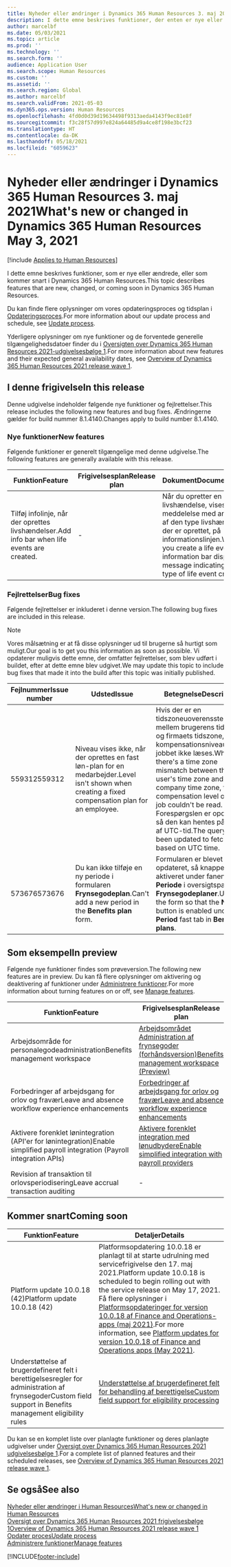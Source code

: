 ```yaml
---
title: Nyheder eller ændringer i Dynamics 365 Human Resources 3. maj 2021
description: I dette emne beskrives funktioner, der enten er nye eller ændrede i Microsoft Dynamics 365 Human Resources for 3. maj 2021.
author: marcelbf
ms.date: 05/03/2021
ms.topic: article
ms.prod: ''
ms.technology: ''
ms.search.form: ''
audience: Application User
ms.search.scope: Human Resources
ms.custom: ''
ms.assetid: ''
ms.search.region: Global
ms.author: marcelbf
ms.search.validFrom: 2021-05-03
ms.dyn365.ops.version: Human Resources
ms.openlocfilehash: 4fd0d0d39d19634498f9313aeda4143f9ec81e8f
ms.sourcegitcommit: f3c28f57d997e824a64485d9a4ce8f198e3bcf23
ms.translationtype: HT
ms.contentlocale: da-DK
ms.lasthandoff: 05/18/2021
ms.locfileid: "6059623"
---
```

# <a name="whats-new-or-changed-in-dynamics-365-human-resources-may-3-2021"></a><span data-ttu-id="b2c1b-103">Nyheder eller ændringer i Dynamics 365 Human Resources 3. maj 2021</span><span class="sxs-lookup"><span data-stu-id="b2c1b-103">What's new or changed in Dynamics 365 Human Resources May 3, 2021</span></span>

[!include [Applies to Human Resources](../includes/applies-to-hr.md)]

<span data-ttu-id="b2c1b-104">I dette emne beskrives funktioner, som er nye eller ændrede, eller som kommer snart i Dynamics 365 Human Resources.</span><span class="sxs-lookup"><span data-stu-id="b2c1b-104">This topic describes features that are new, changed, or coming soon in Dynamics 365 Human Resources.</span></span>

<span data-ttu-id="b2c1b-105">Du kan finde flere oplysninger om vores opdateringsproces og tidsplan i [Opdateringsproces](hr-admin-setup-update-process.md).</span><span class="sxs-lookup"><span data-stu-id="b2c1b-105">For more information about our update process and schedule, see [Update process](hr-admin-setup-update-process.md).</span></span>

<span data-ttu-id="b2c1b-106">Yderligere oplysninger om nye funktioner og de forventede generelle tilgængelighedsdatoer finder du i [Oversigten over Dynamics 365 Human Resources 2021-udgivelsesbølge 1](/dynamics365-release-plan/2021wave1/human-resources/dynamics365-human-resources/).</span><span class="sxs-lookup"><span data-stu-id="b2c1b-106">For more information about new features and their expected general availability dates, see [Overview of Dynamics 365 Human Resources 2021 release wave 1](/dynamics365-release-plan/2021wave1/human-resources/dynamics365-human-resources/).</span></span>

## <a name="in-this-release"></a><span data-ttu-id="b2c1b-107">I denne frigivelse</span><span class="sxs-lookup"><span data-stu-id="b2c1b-107">In this release</span></span>

<span data-ttu-id="b2c1b-108">Denne udgivelse indeholder følgende nye funktioner og fejlrettelser.</span><span class="sxs-lookup"><span data-stu-id="b2c1b-108">This release includes the following new features and bug fixes.</span></span> <span data-ttu-id="b2c1b-109">Ændringerne gælder for build nummer 8.1.4140.</span><span class="sxs-lookup"><span data-stu-id="b2c1b-109">Changes apply to build number 8.1.4140.</span></span>

### <a name="new-features"></a><span data-ttu-id="b2c1b-110">Nye funktioner</span><span class="sxs-lookup"><span data-stu-id="b2c1b-110">New features</span></span>

<span data-ttu-id="b2c1b-111">Følgende funktioner er generelt tilgængelige med denne udgivelse.</span><span class="sxs-lookup"><span data-stu-id="b2c1b-111">The following features are generally available with this release.</span></span>

| <span data-ttu-id="b2c1b-112">Funktion</span><span class="sxs-lookup"><span data-stu-id="b2c1b-112">Feature</span></span> | <span data-ttu-id="b2c1b-113">Frigivelsesplan</span><span class="sxs-lookup"><span data-stu-id="b2c1b-113">Release plan</span></span> | <span data-ttu-id="b2c1b-114">Dokument</span><span class="sxs-lookup"><span data-stu-id="b2c1b-114">Documentation</span></span> |
| --- | --- | --- |
| <span data-ttu-id="b2c1b-115">Tilføj infolinje, når der oprettes livshændelser.</span><span class="sxs-lookup"><span data-stu-id="b2c1b-115">Add info bar when life events are created.</span></span> | - | <span data-ttu-id="b2c1b-116">Når du opretter en livshændelse, vises der en meddelelse med angivelse af den type livshændelse, der er oprettet, på informationslinjen.</span><span class="sxs-lookup"><span data-stu-id="b2c1b-116">When you create a life event, the information bar displays a message indicating the type of life event created.</span></span>

### <a name="bug-fixes"></a><span data-ttu-id="b2c1b-117">Fejlrettelser</span><span class="sxs-lookup"><span data-stu-id="b2c1b-117">Bug fixes</span></span>

<span data-ttu-id="b2c1b-118">Følgende fejlrettelser er inkluderet i denne version.</span><span class="sxs-lookup"><span data-stu-id="b2c1b-118">The following bug fixes are included in this release.</span></span>

> [!NOTE]
> <span data-ttu-id="b2c1b-119">Vores målsætning er at få disse oplysninger ud til brugerne så hurtigt som muligt.</span><span class="sxs-lookup"><span data-stu-id="b2c1b-119">Our goal is to get you this information as soon as possible.</span></span> <span data-ttu-id="b2c1b-120">Vi opdaterer muligvis dette emne, der omfatter fejlrettelser, som blev udført i buildet, efter at dette emne blev udgivet.</span><span class="sxs-lookup"><span data-stu-id="b2c1b-120">We may update this topic to include bug fixes that made it into the build after this topic was initially published.</span></span>

| <span data-ttu-id="b2c1b-121">Fejlnummer</span><span class="sxs-lookup"><span data-stu-id="b2c1b-121">Issue number</span></span> | <span data-ttu-id="b2c1b-122">Udsted</span><span class="sxs-lookup"><span data-stu-id="b2c1b-122">Issue</span></span> |  <span data-ttu-id="b2c1b-123">Betegnelse</span><span class="sxs-lookup"><span data-stu-id="b2c1b-123">Description</span></span> |
| --- | --- | --- |
| <span data-ttu-id="b2c1b-124">559312</span><span class="sxs-lookup"><span data-stu-id="b2c1b-124">559312</span></span> |  <span data-ttu-id="b2c1b-125">Niveau vises ikke, når der oprettes en fast løn-plan for en medarbejder.</span><span class="sxs-lookup"><span data-stu-id="b2c1b-125">Level isn't shown when creating a fixed compensation plan for an employee.</span></span> |  <span data-ttu-id="b2c1b-126">Hvis der er en tidszoneuoverensstemmelse mellem brugerens tidszone og firmaets tidszone, kan kompensationsniveauet for jobbet ikke læses.</span><span class="sxs-lookup"><span data-stu-id="b2c1b-126">When there's a time zone mismatch between the user's time zone and the company time zone, the compensation level on the job couldn't be read.</span></span> <span data-ttu-id="b2c1b-127">Forespørgslen er opdateret, så den kan hentes på basis af UTC-tid.</span><span class="sxs-lookup"><span data-stu-id="b2c1b-127">The query has been updated to fetch based on UTC time.</span></span> |
| <span data-ttu-id="b2c1b-128">573676</span><span class="sxs-lookup"><span data-stu-id="b2c1b-128">573676</span></span>  | <span data-ttu-id="b2c1b-129">Du kan ikke tilføje en ny periode i formularen **Frynsegodeplan**.</span><span class="sxs-lookup"><span data-stu-id="b2c1b-129">Can't add a new period in the **Benefits plan** form.</span></span> | <span data-ttu-id="b2c1b-130">Formularen er blevet opdateret, så knappen **Ny** er aktiveret under fanen **Periode** i oversigtspanelet **Frynsegodeplaner**.</span><span class="sxs-lookup"><span data-stu-id="b2c1b-130">Updated the form so that the **New** button is enabled under the **Period** fast tab in **Benefit plans**.</span></span> |

## <a name="in-preview"></a><span data-ttu-id="b2c1b-131">Som eksempel</span><span class="sxs-lookup"><span data-stu-id="b2c1b-131">In preview</span></span>

<span data-ttu-id="b2c1b-132">Følgende nye funktioner findes som prøveversion.</span><span class="sxs-lookup"><span data-stu-id="b2c1b-132">The following new features are in preview.</span></span> <span data-ttu-id="b2c1b-133">Du kan få flere oplysninger om aktivering og deaktivering af funktioner under [Administrere funktioner](hr-admin-manage-features.md).</span><span class="sxs-lookup"><span data-stu-id="b2c1b-133">For more information about turning features on or off, see [Manage features](hr-admin-manage-features.md).</span></span>

| <span data-ttu-id="b2c1b-134">Funktion</span><span class="sxs-lookup"><span data-stu-id="b2c1b-134">Feature</span></span> | <span data-ttu-id="b2c1b-135">Frigivelsesplan</span><span class="sxs-lookup"><span data-stu-id="b2c1b-135">Release plan</span></span> | <span data-ttu-id="b2c1b-136">Dokument</span><span class="sxs-lookup"><span data-stu-id="b2c1b-136">Documentation</span></span> |
| --- | --- | --- |
| <span data-ttu-id="b2c1b-137">Arbejdsområde for personalegodeadministration</span><span class="sxs-lookup"><span data-stu-id="b2c1b-137">Benefits management workspace</span></span> | [<span data-ttu-id="b2c1b-138">Arbejdsområdet Administration af frynsegoder (forhåndsversion)</span><span class="sxs-lookup"><span data-stu-id="b2c1b-138">Benefits management workspace (Preview)</span></span>](/dynamics365-release-plan/2020wave2/human-resources/dynamics365-human-resources/benefits-management-workspace) | [<span data-ttu-id="b2c1b-139">Arbejdsområde for frynsegodeadministration</span><span class="sxs-lookup"><span data-stu-id="b2c1b-139">Benefits management workspace</span></span>](hr-benefits-management-workspace.md) |
| <span data-ttu-id="b2c1b-140">Forbedringer af arbejdsgang for orlov og fravær</span><span class="sxs-lookup"><span data-stu-id="b2c1b-140">Leave and absence workflow experience enhancements</span></span> | [<span data-ttu-id="b2c1b-141">Forbedringer af arbejdsgang for orlov og fravær</span><span class="sxs-lookup"><span data-stu-id="b2c1b-141">Leave and absence workflow experience enhancements</span></span>](https://go.microsoft.com/fwlink/?linkid=2147528) | [<span data-ttu-id="b2c1b-142">Anmod om fravær</span><span class="sxs-lookup"><span data-stu-id="b2c1b-142">Request time off</span></span>](hr-employee-self-service-request-time-off.md)|
| <span data-ttu-id="b2c1b-143">Aktivere forenklet lønintegration (API'er for lønintegration)</span><span class="sxs-lookup"><span data-stu-id="b2c1b-143">Enable simplified payroll integration (Payroll integration APIs)</span></span> | [<span data-ttu-id="b2c1b-144">Aktivere forenklet integration med lønudbydere</span><span class="sxs-lookup"><span data-stu-id="b2c1b-144">Enable simplified integration with payroll providers</span></span>](/dynamics365-release-plan/2021wave1/human-resources/dynamics365-human-resources/enable-simplified-integration-payroll-providers) | [<span data-ttu-id="b2c1b-145">Lønintegration API</span><span class="sxs-lookup"><span data-stu-id="b2c1b-145">Payroll integration API</span></span>](hr-admin-integration-payroll-api-introduction.md)|
| <span data-ttu-id="b2c1b-146">Revision af transaktion til orlovsperiodisering</span><span class="sxs-lookup"><span data-stu-id="b2c1b-146">Leave accrual transaction auditing</span></span> | - | [<span data-ttu-id="b2c1b-147">Revision af transaktion til orlovsperiodisering</span><span class="sxs-lookup"><span data-stu-id="b2c1b-147">Leave accrual transaction auditing</span></span>](hr-leave-and-absence-accrue.md#preview-leave-accrual-transaction-auditing)|

## <a name="coming-soon"></a><span data-ttu-id="b2c1b-148">Kommer snart</span><span class="sxs-lookup"><span data-stu-id="b2c1b-148">Coming soon</span></span>

| <span data-ttu-id="b2c1b-149">Funktion</span><span class="sxs-lookup"><span data-stu-id="b2c1b-149">Feature</span></span> | <span data-ttu-id="b2c1b-150">Detaljer</span><span class="sxs-lookup"><span data-stu-id="b2c1b-150">Details</span></span> |
| --- | --- |
| <span data-ttu-id="b2c1b-151">Platform update 10.0.18 (42)</span><span class="sxs-lookup"><span data-stu-id="b2c1b-151">Platform update 10.0.18 (42)</span></span> | <span data-ttu-id="b2c1b-152">Platformsopdatering 10.0.18 er planlagt til at starte udrulning med servicefrigivelse den 17. maj 2021.</span><span class="sxs-lookup"><span data-stu-id="b2c1b-152">Platform update 10.0.18 is scheduled to begin rolling out with the service release on May 17, 2021.</span></span> <span data-ttu-id="b2c1b-153">Få flere oplysninger i [Platformsopdateringer for version 10.0.18 af Finance and Operations-apps (maj 2021)](/dynamics365/fin-ops-core/dev-itpro/get-started/whats-new-platform-updates-10-0-18).</span><span class="sxs-lookup"><span data-stu-id="b2c1b-153">For more information, see [Platform updates for version 10.0.18 of Finance and Operations apps (May 2021)](/dynamics365/fin-ops-core/dev-itpro/get-started/whats-new-platform-updates-10-0-18).</span></span> |
| <span data-ttu-id="b2c1b-154">Understøttelse af brugerdefineret felt i berettigelsesregler for administration af frynsegoder</span><span class="sxs-lookup"><span data-stu-id="b2c1b-154">Custom field support in Benefits management eligibility rules</span></span>  | [<span data-ttu-id="b2c1b-155">Understøttelse af brugerdefineret felt for behandling af berettigelse</span><span class="sxs-lookup"><span data-stu-id="b2c1b-155">Custom field support for eligibility processing</span></span>](/dynamics365-release-plan/2021wave1/human-resources/dynamics365-human-resources/custom-field-support-eligibility-processing) |

<span data-ttu-id="b2c1b-156">Du kan se en komplet liste over planlagte funktioner og deres planlagte udgivelser under [Oversigt over Dynamics 365 Human Resources 2021 udgivelsesbølge 1](/dynamics365-release-plan/2021wave1/human-resources/dynamics365-human-resources/).</span><span class="sxs-lookup"><span data-stu-id="b2c1b-156">For a complete list of planned features and their scheduled releases, see [Overview of Dynamics 365 Human Resources 2021 release wave 1](/dynamics365-release-plan/2021wave1/human-resources/dynamics365-human-resources/).</span></span>

## <a name="see-also"></a><span data-ttu-id="b2c1b-157">Se også</span><span class="sxs-lookup"><span data-stu-id="b2c1b-157">See also</span></span>

[<span data-ttu-id="b2c1b-158">Nyheder eller ændringer i Human Resources</span><span class="sxs-lookup"><span data-stu-id="b2c1b-158">What's new or changed in Human Resources</span></span>](hr-admin-whats-new.md)</br>
[<span data-ttu-id="b2c1b-159">Oversigt over Dynamics 365 Human Resources 2021 frigivelsesbølge 1</span><span class="sxs-lookup"><span data-stu-id="b2c1b-159">Overview of Dynamics 365 Human Resources 2021 release wave 1</span></span>](/dynamics365-release-plan/2021wave1/human-resources/dynamics365-human-resources/)</br>
[<span data-ttu-id="b2c1b-160">Opdater proces</span><span class="sxs-lookup"><span data-stu-id="b2c1b-160">Update process</span></span>](hr-admin-setup-update-process.md)</br>
[<span data-ttu-id="b2c1b-161">Administrere funktioner</span><span class="sxs-lookup"><span data-stu-id="b2c1b-161">Manage features</span></span>](hr-admin-manage-features.md)

[!INCLUDE[footer-include](../includes/footer-banner.md)]
